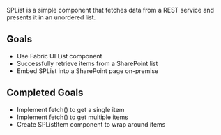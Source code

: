 SPList is a simple component that fetches data from a REST service and presents it in an unordered list. 

## Goals
- Use Fabric UI List component 
- Successfully retrieve items from a SharePoint list
- Embed SPList into a SharePoint page on-premise

## Completed Goals
- Implement fetch() to get a single item
- Implement fetch() to get multiple items 
- Create SPListItem component to wrap around items